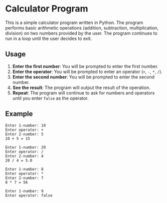 # Calculator Program

This is a simple calculator program written in Python. The program performs basic arithmetic operations (addition, subtraction, multiplication, division) on two numbers provided by the user. The program continues to run in a loop until the user decides to exit.

## Usage

1. **Enter the first number**: You will be prompted to enter the first number.
2. **Enter the operator**: You will be prompted to enter an operator (`+`, `-`, `*`, `/`). 
3. **Enter the second number**: You will be prompted to enter the second number.
4. **See the result**: The program will output the result of the operation.
5. **Repeat**: The program will continue to ask for numbers and operators until you enter `false` as the operator.

## Example

```plaintext
Enter 1-number: 10
Enter operator: +
Enter 2-number: 5
10 + 5 = 15

Enter 1-number: 20
Enter operator: /
Enter 2-number: 4
20 / 4 = 5.0

Enter 1-number: 8
Enter operator: *
Enter 2-number: 7
8 * 7 = 56

Enter 1-number: 9
Enter operator: false
